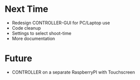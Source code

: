 
# Next Time
 * Redesign CONTROLLER-GUI for PC/Laptop use
 * Code cleanup
 * Settings to select shoot-time
 * More documentation
 
# Future
 * CONTROLLER on a separate RaspberryPI with Touchscreen
